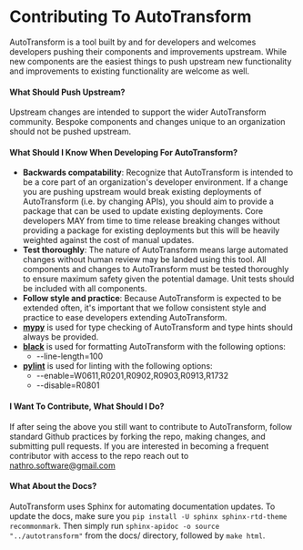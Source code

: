 # Contributing To AutoTransform

AutoTransform is a tool built by and for developers and welcomes developers pushing their components and improvements upstream. While new components are the easiest things to push upstream new functionality and improvements to existing functionality are welcome as well.

#### What Should Push Upstream?

Upstream changes are intended to support the wider AutoTransform community. Bespoke components and changes unique to an organization should not be pushed upstream.

#### What Should I Know When Developing For AutoTransform?

- **Backwards compatability**: Recognize that AutoTransform is intended to be a core part of an organization's developer environment. If a change you are pushing upstream would break existing deployments of AutoTransform (i.e. by changing APIs), you should aim to provide a package that can be used to update existing deployments. Core developers MAY from time to time release breaking changes without providing a package for existing deployments but this will be heavily weighted against the cost of manual updates.
- **Test thoroughly**: The nature of AutoTransform means large automated changes without human review may be landed using this tool. All components and changes to AutoTransform must be tested thoroughly to ensure maximum safety given the potential damage. Unit tests should be included with all components.
- **Follow style and practice**: Because AutoTransform is expected to be extended often, it's important that we follow consistent style and practice to ease developers extending AutoTransform.
 - [**mypy**](https://pypi.org/project/mypy/) is used for type checking of AutoTransform and type hints should always be provided. 
 - [**black**](https://pypi.org/project/black/) is used for formatting AutoTransform with the following options:
   - --line-length=100
 - [**pylint**](https://pypi.org/project/pylint/) is used for linting with the following options:
   - --enable=W0611,R0201,R0902,R0903,R0913,R1732
   - --disable=R0801

#### I Want To Contribute, What Should I Do?

If after seing the above you still want to contribute to AutoTransform, follow standard Github practices by forking the repo, making changes, and submitting pull requests. If you are interested in becoming a frequent contributor with access to the repo reach out to nathro.software@gmail.com

#### What About the Docs?

AutoTransform uses Sphinx for automating documentation updates. To update the docs, make sure you `pip install -U sphinx sphinx-rtd-theme recommonmark`. Then simply run `sphinx-apidoc -o source "../autotransform"` from the docs/ directory, followed by `make html`.
